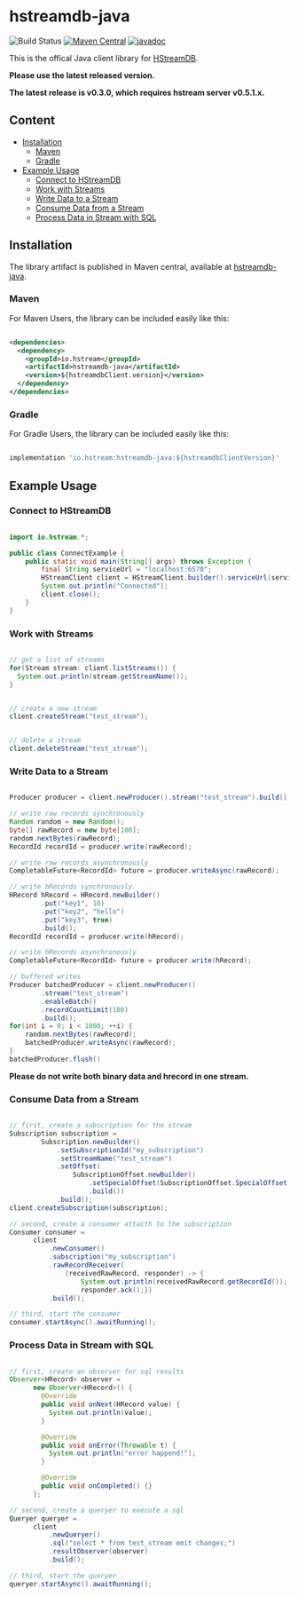 # hstreamdb-java

![Build Status](https://github.com/hstreamdb/hstreamdb-java/actions/workflows/main.yml/badge.svg)
[![Maven Central](https://img.shields.io/maven-central/v/io.hstream/hstreamdb-java)](https://search.maven.org/artifact/io.hstream/hstreamdb-java)
[![javadoc](https://javadoc.io/badge2/io.hstream/hstreamdb-java/javadoc.svg)](https://javadoc.io/doc/io.hstream/hstreamdb-java)

This is the offical Java client library for [HStreamDB](https://hstream.io/).

**Please use the latest released version.** 

**The latest release is v0.3.0, which requires hstream server v0.5.1.x.**

## Content 
- [Installation](#installation)
    - [Maven](#maven)
    - [Gradle](#gradle)
- [Example Usage](#example-usage)
    - [Connect to HStreamDB](#connect-to-hstreamdb)
    - [Work with Streams](#work-with-streams)
    - [Write Data to a Stream](#write-data-to-a-stream)
    - [Consume Data from a Stream](#consume-data-from-a-stream)
    - [Process Data in Stream with SQL](#process-data-in-stream-with-sql)

## Installation

The library artifact is published in Maven central, 
available at [hstreamdb-java](https://search.maven.org/artifact/io.hstream/hstreamdb-java).

### Maven

For Maven Users, the library can be included easily like this:

```xml

<dependencies>
  <dependency>
    <groupId>io.hstream</groupId>
    <artifactId>hstreamdb-java</artifactId>
    <version>${hstreamdbClient.version}</version>
  </dependency>
</dependencies>

```

### Gradle 

For Gradle Users, the library can be included easily like this:

```groovy

implementation 'io.hstream:hstreamdb-java:${hstreamdbClientVersion}'

```

## Example Usage 

### Connect to HStreamDB

```java

import io.hstream.*;

public class ConnectExample {
    public static void main(String[] args) throws Exception {
        final String serviceUrl = "localhost:6570";
        HStreamClient client = HStreamClient.builder().serviceUrl(serviceUrl).build();
        System.out.println("Connected");
        client.close();
    }
}

```

### Work with Streams 

```java

// get a list of streams 
for(Stream stream: client.listStreams()) {
  System.out.println(stream.getStreamName());
}


// create a new stream
client.createStream("test_stream");


// delete a stream
client.deleteStream("test_stream");

```

### Write Data to a Stream 

```java

Producer producer = client.newProducer().stream("test_stream").build();

// write raw records synchronously
Random random = new Random();
byte[] rawRecord = new byte[100];
random.nextBytes(rawRecord);
RecordId recordId = producer.write(rawRecord);

// write raw records asynchronously
CompletableFuture<RecordId> future = producer.writeAsync(rawRecord);

// write hRecords synchronously
HRecord hRecord = HRecord.newBuilder()
        .put("key1", 10)
        .put("key2", "hello")
        .put("key3", true)
        .build();
RecordId recordId = producer.write(hRecord);

// write hRecords asynchronously
CompletableFuture<RecordId> future = producer.write(hRecord);

// buffered writes
Producer batchedProducer = client.newProducer()
        .stream("test_stream")
        .enableBatch()
        .recordCountLimit(100)
        .build();
for(int i = 0; i < 1000; ++i) {
    random.nextBytes(rawRecord);
    batchedProducer.writeAsync(rawRecord);
}
batchedProducer.flush()


```

**Please do not write both binary data and hrecord in one stream.**


### Consume Data from a Stream 

```java

// first, create a subscription for the stream
Subscription subscription =
        Subscription.newBuilder()
            .setSubscriptionId("my_subscription")
            .setStreamName("test_stream")
            .setOffset(
                SubscriptionOffset.newBuilder()
                    .setSpecialOffset(SubscriptionOffset.SpecialOffset.LATEST)
                    .build())
            .build();
client.createSubscription(subscription);

// second, create a consumer attacth to the subscription 
Consumer consumer =
      client
          .newConsumer()
          .subscription("my_subscription")
          .rawRecordReceiver(
              (receivedRawRecord, responder) -> {
                  System.out.println(receivedRawRecord.getRecordId());
                  responder.ack();})
          .build();

// third, start the consumer 
consumer.startAsync().awaitRunning();

```

### Process Data in Stream with SQL   

```java

// first, create an observer for sql results
Observer<HRecord> observer =
      new Observer<HRecord>() {
        @Override
        public void onNext(HRecord value) {
          System.out.println(value);
        }

        @Override
        public void onError(Throwable t) {
          System.out.println("error happend!");
        }

        @Override
        public void onCompleted() {}
      };

// second, create a queryer to execute a sql 
Queryer queryer =
      client
          .newQueryer()
          .sql("select * from test_stream emit changes;")
          .resultObserver(observer)
          .build();

// third, start the queryer 
queryer.startAsync().awaitRunning();

```
